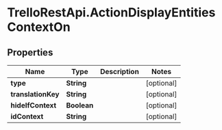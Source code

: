 # TrelloRestApi.ActionDisplayEntitiesContextOn

## Properties

Name | Type | Description | Notes
------------ | ------------- | ------------- | -------------
**type** | **String** |  | [optional] 
**translationKey** | **String** |  | [optional] 
**hideIfContext** | **Boolean** |  | [optional] 
**idContext** | **String** |  | [optional] 


